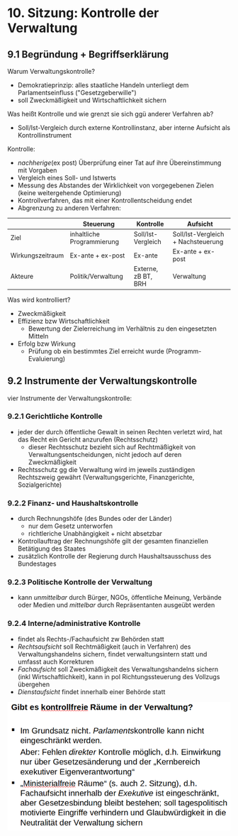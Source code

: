 # 10. Sitzung: Kontrolle der Verwaltung
## 9.1 Begründung + Begriffserklärung
Warum Verwaltungskontrolle?
- Demokratieprinzip: alles staatliche Handeln unterliegt dem Parlamentseinfluss ("Gesetzgeberwille")
- soll Zweckmäßigkeit und Wirtschaftlichkeit sichern

Was heißt Kontrolle und wie grenzt sie sich ggü anderer Verfahren ab?
- Soll/Ist-Vergleich durch externe Kontrollinstanz, aber interne Aufsicht als Kontrollinstrument

Kontrolle:
- *nachherige*(ex post) Überprüfung einer Tat auf ihre Übereinstimmung mit Vorgaben
- Vergleich eines Soll- und Istwerts
- Messung des Abstandes der Wirklichkeit von vorgegebenen Zielen (keine weitergehende Optimierung)
- Kontrollverfahren, das mit einer Kontrollentscheidung endet
- Abgrenzung zu anderen Verfahren:

|                  | Steuerung                  | Kontrolle           | Aufsicht                           |
|------------------|----------------------------|---------------------|------------------------------------|
| Ziel             | inhaltliche Programmierung | Soll/Ist-Vergleich  | Soll/Ist-Vergleich + Nachsteuerung |
| Wirkungszeitraum | Ex-ante + ex-post          | Ex-ante             | Ex-ante + ex-post                  |
| Akteure          | Politik/Verwaltung         | Externe, zB BT, BRH | Verwaltung                         |

Was wird kontrolliert?
- Zweckmäßigkeit
- Effizienz bzw Wirtschaftlichkeit
  - Bewertung der Zielerreichung im Verhältnis zu den eingesetzten Mitteln
- Erfolg bzw Wirkung
  - Prüfung ob ein bestimmtes Ziel erreicht wurde (Programm-Evaluierung)

## 9.2 Instrumente der Verwaltungskontrolle
vier Instrumente der Verwaltungskontrolle:

### 9.2.1 Gerichtliche Kontrolle
- jeder der durch öffentliche Gewalt in seinen Rechten verletzt wird, hat das Recht ein Gericht anzurufen (Rechtsschutz)
  - dieser Rechtsschutz bezieht sich auf Rechtmäßigkeit von Verwaltungsentscheidungen, nicht jedoch auf deren Zweckmäßigkeit
- Rechtsschutz gg die Verwaltung wird im jeweils zuständigen Rechtszweig gewährt (Verwaltungsgerichte, Finanzgerichte, Sozialgerichte)

### 9.2.2 Finanz- und Haushaltskontrolle
- durch Rechnungshöfe (des Bundes oder der Länder)
  - nur dem Gesetz unterworfen
  - richtleriche Unabhängigkeit + nicht absetzbar
- Kontrollauftrag der Rechnungshöfe gilt der gesamten finanziellen Betätigung des Staates
- zusätzlich Kontrolle der Regierung durch Haushaltsausschuss des Bundestages

### 9.2.3 Politische Kontrolle der Verwaltung
- kann *unmittelbar* durch Bürger, NGOs, öffentliche Meinung, Verbände oder Medien und *mittelbar* durch Repräsentanten ausgeübt werden

### 9.2.4 Interne/administrative Kontrolle
- findet als Rechts-/Fachaufsicht zw Behörden statt
- *Rechtsaufsicht* soll Rechtmäßigkeit (auch in Verfahren) des Verwaltungshandelns sichern, findet verwaltungsintern statt und umfasst auch Korrekturen
- *Fachaufsicht* soll Zweckmäßigkeit des Verwaltungshandelns sichern (inkl Wirtschaftlichkeit), kann in pol Richtungssteuerung des Vollzugs übergehen
- *Dienstaufsicht* findet innerhalb einer Behörde statt

![Kontrollfreie Räume](./kontr.png "Kontrollfreie Räume")
